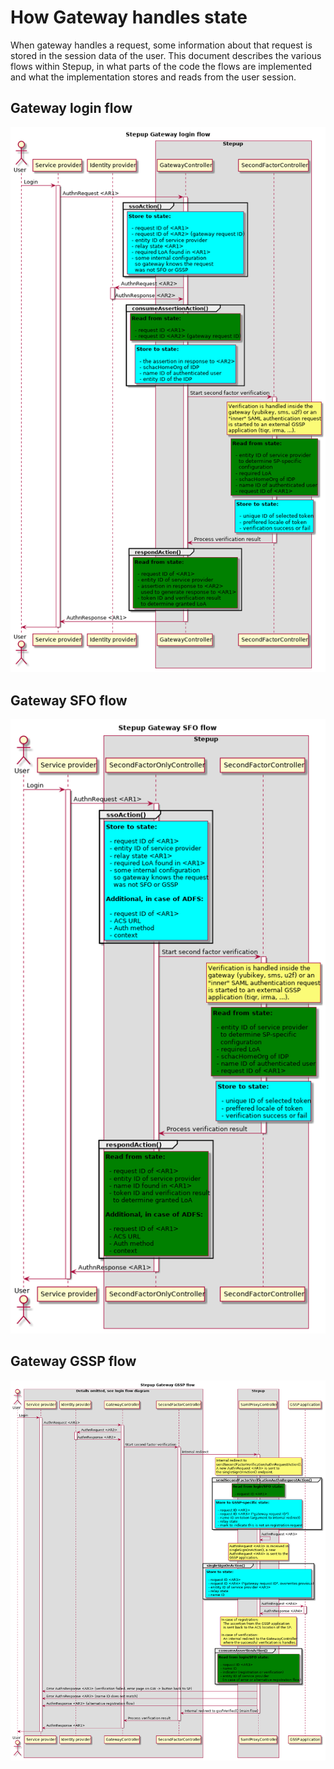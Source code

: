 # How Gateway handles state

When gateway handles a request, some information about that request is
stored in the session data of the user. This document describes the
various flows within Stepup, in what parts of the code the flows are
implemented and what the implementation stores and reads from the user
session.

## Gateway login flow

![flow](diagrams/gateway-state-login-flow.png)
<!---
regenerate this diagram with `plantuml GatewayState.md` or with http://www.plantuml.com/plantuml
@startuml diagrams/gateway-state-login-flow.png

title Stepup Gateway login flow
actor User

participant "Service provider" as SP
participant "Identity provider" as IDP
box "Stepup"
    participant "GatewayController" as GW
    participant "SecondFactorController" as SF
end box

User -> SP: Login
activate SP

    SP -> GW: AuthnRequest <AR1>
    activate GW

        group ssoAction()
            rnote over GW #aqua
            **Store to state:**

              - request ID of <AR1>
              - request ID of <AR2> (gateway request ID)
              - entity ID of service provider
              - relay state <AR1>
              - required LoA found in <AR1>
              - some internal configuration
                so gateway knows the request
                was not SFO or GSSP
            end note
        end

        GW -> IDP: AuthnRequest <AR2>
        activate IDP
            IDP -> GW: AuthnResponse <AR2>
        deactivate IDP

        group consumeAssertionAction()
            rnote over GW #green
            **Read from state:**

              - request ID <AR1>
              - request ID <AR2> (gateway request ID)
            end note

            rnote over GW #aqua
            **Store to state:**

              - the assertion in response to <AR2>
              - schacHomeOrg of IDP
              - name ID of authenticated user
              - entity ID of the IDP
            end note
        end

        GW -> SF: Start second factor verification
        activate SF
            rnote over SF
                Verification is handled inside the
                gateway (yubikey, sms, u2f) or an
                "inner" SAML authentication request
                is started to an external GSSP
                application (tiqr, irma, ...).
            end note
            rnote over SF #green
            **Read from state:**

              - entity ID of service provider
                to determine SP-specific
                configuration
              - required LoA
              - schacHomeOrg of IDP
              - name ID of authenticated user
              - request ID of <AR1>
            end note

            rnote over SF #aqua
            **Store to state:**

              - unique ID of selected token
              - preffered locale of token
              - verification success or fail
            end note

            SF -> GW: Process verification result
        deactivate SF

        group respondAction()
            rnote over GW #green
            **Read from state:**

              - request ID of <AR1>
              - entity ID of service provider
              - assertion in response to <AR2>
                used to generate response to <AR1>
              - token ID and verification result
                to determine granted LoA
            end note
        end

        GW -> SP: AuthnResponse <AR1>
    deactivate GW

    SP -> User
deactivate SP

@enduml
--->

## Gateway SFO flow

![flow](diagrams/gateway-state-sfo-flow.png)
<!---
regenerate this diagram with `plantuml GatewayState.md` or with http://www.plantuml.com/plantuml
@startuml diagrams/gateway-state-sfo-flow.png

title Stepup Gateway SFO flow
actor User

participant "Service provider" as SP
box "Stepup"
    participant "SecondFactorOnlyController" as SFO
    participant "SecondFactorController" as SF
end box

User -> SP: Login
activate SP

    SP -> SFO: AuthnRequest <AR1>
    activate SFO

        group ssoAction()
            rnote over SFO #aqua
            **Store to state:**

              - request ID of <AR1>
              - entity ID of service provider
              - relay state <AR1>
              - required LoA found in <AR1>
              - some internal configuration
                so gateway knows the request
                was not SFO or GSSP

            **Additional, in case of ADFS:**

              - request ID of <AR1>
              - ACS URL
              - Auth method
              - context
            end note
        end

        SFO -> SF: Start second factor verification
        activate SF

            rnote over SF
            Verification is handled inside the
            gateway (yubikey, sms, u2f) or an
            "inner" SAML authentication request
            is started to an external GSSP
            application (tiqr, irma, ...).
            end note
            rnote over SF #green
            **Read from state:**

              - entity ID of service provider
                to determine SP-specific
                configuration
              - required LoA
              - schacHomeOrg of IDP
              - name ID of authenticated user
              - request ID of <AR1>
            end note

            rnote over SF #aqua
            **Store to state:**

              - unique ID of selected token
              - preffered locale of token
              - verification success or fail
            end note

            SF -> SFO: Process verification result
        deactivate SF

        group respondAction()
            rnote over SFO #green
            **Read from state:**

              - request ID of <AR1>
              - entity ID of service provider
              - name ID found in <AR1>
              - token ID and verification result
                to determine granted LoA

            **Additional, in case of ADFS:**

              - request ID of <AR1>
              - ACS URL
              - Auth method
              - context
            end note
        end

        SFO -> SP: AuthnResponse <AR1>
    deactivate SFO

    SP -> User
deactivate SP

@enduml
--->

## Gateway GSSP flow

![flow](diagrams/gateway-state-gssp-flow.png)
<!---
regenerate this diagram with `plantuml GatewayState.md` or with http://www.plantuml.com/plantuml
@startuml diagrams/gateway-state-gssp-flow.png

title Stepup Gateway GSSP flow
actor User

box "Details omitted, see login flow diagram"
    participant "Service provider" as SP
    participant "Identity provider" as IDP
    participant "GatewayController" as GW
    participant "SecondFactorController" as SF
end box
box "Stepup"
    participant "SamlProxyController" as PROXY
end box
participant "GSSP application" as GSSP

User -> SP: Login
activate SP

    SP -> GW: AuthnRequest <AR1>
    activate GW

        GW -> IDP: AuthnRequest <AR2>
        activate IDP
            IDP -> GW: AuthnResponse <AR2>
        deactivate IDP

        GW -> SF: Start second factor verification
        activate SF
            SF -> PROXY: Internal redirect
            activate PROXY
                rnote over PROXY
                Internal redirect to
                sendSecondFactorVerificationAuthnRequestAction().
                A new AuthnRequest <AR3> is sent to
                the singleSignOnAction() endpoint.
                end note

                group sendSecondFactorVerificationAuthnRequestAction()
                    rnote over PROXY #green
                    **Read from login/SFO state:**

                      - request ID <AR1>
                    end note

                    rnote over PROXY #aqua
                    **Store to GSSP-specific state:**

                      - request ID <AR1>
                      - request ID <AR3> ("gateway request ID")
                      - name ID on token (argument to internal redirect)
                      - relay state
                      - mark to indicate this is not an registration request
                    end note
                end

                PROXY -> PROXY: AuthnRequest <AR3>

                rnote over PROXY
                AuthnRequest <AR3> is received in
                singleSignOnAction(), a new
                AuthnRequest <AR4> is sent to the
                GSSP application.
                end note

                group singleSignOnAction()
                    rnote over PROXY #aqua
                    **Store to state:**

                      - request ID <AR3>
                      - request ID <AR4> ("gateway request ID", overwrites previous)
                      - enitity ID of service provider <AR3>
                      - relay state
                      - name ID
                    end note
                end

                PROXY -> GSSP: AuthnRequest <AR4>

                activate GSSP
                    GSSP -> PROXY: AuthnResponse <AR4>
                deactivate GSSP

                rnote over PROXY
                In case of registration:
                  The assertion from the GSSP application
                  is sent back to the ACS location of the SP.

                In case of verification:
                  An internal redirect to the GatewayController
                  where the successful verification is handles.
                end note

                group consumeAssertionAction()
                    rnote over PROXY #green
                    **Read from login/SFO state:**

                      - request ID <AR3>
                      - name ID
                      - indicator (registration or verification)
                      - entity ID of service provider
                        (in case of error or alternative registration flow)
                    end note
                end

                PROXY -> SP: Error AuthnResponse <AR3> (verification failed, error page on GW -> button back to SP)
                PROXY -> SP: Error AuthnResponse <AR3> (name ID does not match)
                PROXY -> SP: AuthnResponse <AR3> (alternative registration flow)
                PROXY -> SF: Internal redirect to gssfVerified() (main flow)
            deactivate PROXY

            SF -> GW: Process verification result
        deactivate SF

        GW -> SP: AuthnResponse <AR1>
    deactivate GW

    SP -> User
deactivate SP

@enduml
--->
